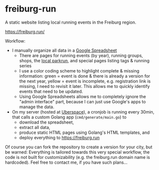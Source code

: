 # freiburg-run
A static website listing local running events in the Freiburg region.

https://freiburg.run/

Workflow:

* I manually organize all data in a [Google Spreadsheet](https://docs.google.com/spreadsheets/d/1VqYCMrkaD-mEDYWRfXPB9lRzMfKmxkS93l1eOUMThkE)
  * There are pages for running events (by year), running groups, shops, the [local parkrun](https://parkrun.com.de/dietenbach),  and special pages listing tags & running series
  * I use a color coding scheme to highlight complete & missing information: green = event is done & there is already a version for the next year, yellow = event is incomplete, e.g. registration link is missing, I need to revisit it later. This allows me to quickly identify events that need to be updated.
  * Using Google Spreadsheets allows me to completely ignore the "admin interface" part, because I can just use Google's apps to manage the data. 
* On my server (hosted at [Uberspace](https://uberspace.de)), a cronjob is running every 30min, that calls a custom Golang app (`cmd/generate/main.go`) to
  * download the spreadsheet,
  * extract all data,
  * produce static HTML pages using Golang's HTML templates, and
  * deploy everything to https://freiburg.run

Of course you can fork the repository to create a version for your city, but be warned: 
Everything is tailored towards this very special workflow, the code is not built for customizability (e.g. the freiburg.run domain name is hardcoded).
Feel free to contact me, if you have such plans... 
